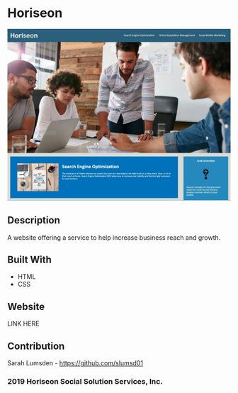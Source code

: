 # Horiseon

![Horiseon landing page](assets/images/screenshot.png)

## Description
A website offering a service to help increase business reach and growth.

## Built With
* HTML
* CSS

## Website
LINK HERE

## Contribution
Sarah Lumsden - https://github.com/slumsd01

### 2019 Horiseon Social Solution Services, Inc.
